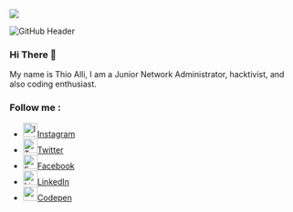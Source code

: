 <!DOCTYPE html>
<html lang="en">
<head>
<meta charset="UTF-8">
<meta name="description" content="My name is Thio Alli, I am a Junior Network Administrator, hacktivist, and also coding enthusiast.">
<meta name="keywords" content="GitHub, Profile, Junior, Network, Administrator, Hacktivist, Coding, Ethusiast, Markdown, Instagram, Facebook, Twitter, LinkedIn, Codepen">
<meta http-equiv="X-UA-Compatible" content="IE=7">
<meta http-equiv="X-UA-Compatible" content="IE=edge">
<meta name="viewport" content="width=device-width, initial-scale=1.0">

<!-- Bootstrap CSS -->
<link href="https://cdn.jsdelivr.net/npm/bootstrap@5.0.0-beta2/dist/css/bootstrap.min.css" rel="stylesheet" integrity="sha384-BmbxuPwQa2lc/FVzBcNJ7UAyJxM6wuqIj61tLrc4wSX0szH/Ev+nYRRuWlolflfl" crossorigin="anonymous">

<!-- Disable Highlight -->
<link rel="stylesheet" href="https://cdn.jsdelivr.net/gh/aallithioo/CDN/Stylesheets/DisableHighlight.css">

<!-- Disable Pointer -->
<link rel="stylesheet" href="https://cdn.jsdelivr.net/gh/aallithioo/CDN/Stylesheets/DisablePointer.css">
    
<!-- Disable Scrollbar -->
<link rel="stylesheet" href="https://cdn.jsdelivr.net/gh/aallithioo/CDN/Stylesheets/DisableScrollbar.css">

<!-- <title>THIO ALLI - GitHub</title> -->
</head>

<body>
<!-- GitHub Profile Header Image -->
    
![](https://cdn.jsdelivr.net/gh/aallithioo/CDN/Images/GitHub-Profile-Header-Retina.png)

<img src="https://cdn.jsdelivr.net/gh/aallithioo/CDN/Images/GitHub-Profile-Header-Retina.png" class="img-fluid" alt="GitHub Header">

<!-- Introduction -->
### Hi There 👋
My name is Thio Alli, I am a Junior Network Administrator, hacktivist, and also coding enthusiast.

<!-- Social Media -->
### Follow me :
<ul class="d-flex flex-wrap justify-content-around align-items-center list-unstyled text-decoration-none">
<li class="col-2"><img src="https://cdn.jsdelivr.net/gh/aallithioo/CDN/Images/Pointer-Ellipse.png" alt="Instagram" height="25" width="25"><a href="https://instagram.com/aallithioo/">Instagram</a></li>
<li class="col-2"><img src="https://cdn.jsdelivr.net/gh/aallithioo/CDN/Images/Pointer-Ellipse.png" alt="Twitter" height="25" width="25"><a href="https://twitter.com/aallithioo/">Twitter</a></li>
<li class="col-2"><img src="https://cdn.jsdelivr.net/gh/aallithioo/CDN/Images/Pointer-Ellipse.png" alt="Facebook" height="25" width="25"><a href="https://facebook.com/aallithioo/">Facebook</a></li>
<li class="col-2"><img src="https://cdn.jsdelivr.net/gh/aallithioo/CDN/Images/Pointer-Ellipse.png" alt="LinkedIn" height="25" width="25"><a href="https://linkedIn.com/aallithioo/">LinkedIn</a></li>
<li class="col-2"><img src="https://cdn.jsdelivr.net/gh/aallithioo/CDN/Images/Pointer-Ellipse.png" alt="codepen" height="25" width="25"><a href="https://codepen.com/aallithioo/">Codepen</a></li>
<!-- <li class="col-1"><img src="https://cdn.jsdelivr.net/gh/aallithioo/CDN/Images/Pointer-Ellipse.png" alt="Telegram" height="25" width="25"><a href="https://telegram.com/aallithioo/">Telegram</a></li> -->
<!-- <li class="col-1"><img src="https://cdn.jsdelivr.net/gh/aallithioo/CDN/Images/Pointer-Ellipse.png" alt="Discord" height="25" width="25"><a href="https://discord.com/aallithioo/">Discord</a></li> --></ul>

<!-- Bootstrap JS Bundle with Popper -->
<script src="https://cdn.jsdelivr.net/npm/bootstrap@5.0.0-beta2/dist/js/bootstrap.bundle.min.js" integrity="sha384-b5kHyXgcpbZJO/tY9Ul7kGkf1S0CWuKcCD38l8YkeH8z8QjE0GmW1gYU5S9FOnJ0" crossorigin="anonymous"></script>

<!-- Clear Local storage -->
<script src="https://cdn.jsdelivr.net/gh/aallithioo/CDN/Scripts/ClearLocalStorage.js"></script>
    
<!-- Disable Hotkey -->
<script src="https://cdn.jsdelivr.net/gh/aallithioo/CDN/Scripts/DisableHotkey.js"></script>
    
<!-- Disable Right Click -->
<script src="https://cdn.jsdelivr.net/gh/aallithioo/CDN/Scripts/DsiableRightClick.js"></script>
</body>
</html>

<!--
### Hi there 👋


**allithio/allithio** is a ✨ _special_ ✨ repository because its `README.md` (this file) appears on your GitHub profile.

Here are some ideas to get you started:

- 🔭 I’m currently working on ...
- 🌱 I’m currently learning ...
- 👯 I’m looking to collaborate on ...
- 🤔 I’m looking for help with ...
- 💬 Ask me about ...
- 📫 How to reach me: ...
- 😄 Pronouns: ...
- ⚡ Fun fact: ...
-->
